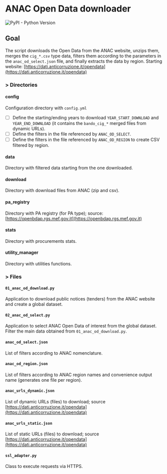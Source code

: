 # ANAC Open Data downloader

![PyPI - Python Version](https://img.shields.io/badge/python-3.12-3776AB?logo=python)

## Goal
The script downloads the Open Data from the ANAC website, unzips them, merges the ```cig_*.csv``` type data, filters them according to the parameters in the ```anac_od_select.json``` file, and finally extracts the data by region.
Starting website: [https://dati.anticorruzione.it/opendata](https://dati.anticorruzione.it/opendata)

### > Directories

#### config
Configuration directory with ```config.yml```
- [ ] Define the starting/ending years to download ```YEAR_START_DOWNLOAD``` and ```YEAR_END_DOWNLOAD``` (it contains the ```bando_cig_*``` merged files from dynamic URLs).
- [ ] Define the filters in the file referenced by ```ANAC_OD_SELECT```.
- [ ] Define the filters in the file referenced by ```ANAC_OD_REGION``` to create CSV filtered by region.

#### data
Directory with filtered data starting from the one downloaded.

#### download
Directory with download files from ANAC (zip and csv). 

#### pa_registry
Directory with PA registry (for PA type); source: [https://openbdap.rgs.mef.gov.it](https://openbdap.rgs.mef.gov.it)

#### stats
Directory with procurements stats.

#### utility_manager
Directory with utilities functions.

### > Files

#### ```01_anac_od_download.py```
Application to download public notices (tenders) from the ANAC website and create a global dataset.

#### ```02_anac_od_select.py```
Application to select ANAC Open Data of interest from the global dataset. Filter the main data obtained from ```01_anac_od_download.py```.

#### ```anac_od_select.json```
List of filters according to ANAC nomenclature.

#### ```anac_od_region.json```
List of filters according to ANAC region names and convenience output name (generates one file per region).

#### ```anac_urls_dynamic.json```
List of dynamic URLs (files) to download; source [https://dati.anticorruzione.it/opendata](https://dati.anticorruzione.it/opendata)

#### ```anac_urls_static.json```
List of static URLs (files) to download; source [https://dati.anticorruzione.it/opendata](https://dati.anticorruzione.it/opendata)

#### ``ssl_adapter.py``
Class to execute requests via HTTPS.